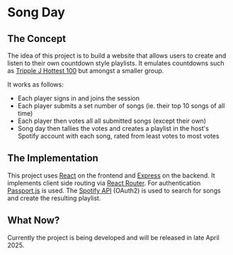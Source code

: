 # Song Day

## The Concept
The idea of this project is to build a website that allows users to create and listen to their own countdown style playlists.
It emulates countdowns such as [Tripple J Hottest 100](https://www.abc.net.au/triplej/hottest100/) but amongst a smaller group.

It works as follows:
- Each player signs in and joins the session
- Each player submits a set number of songs (ie. their top 10 songs of all time)
- Each player then votes all all submitted songs (except their own)
- Song day then tallies the votes and creates a playlist in the host's Spotify account with each song, rated from least votes to most votes

## The Implementation
This project uses [React](https://react.dev/) on the frontend and [Express](https://expressjs.com/) on the backend. It implements client side routing via [React Router](https://reactrouter.com/en/main).
For authentication [Passport.js](https://www.passportjs.org/) is used.
The [Spotify API](https://developer.spotify.com/documentation/web-api) (OAuth2) is used to search for songs and create the resulting playlist.

## What Now?
Currently the project is being developed and will be released in late April 2025.
